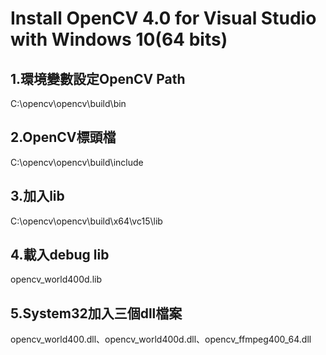 # Install OpenCV 4.0 for Visual Studio with Windows 10(64 bits)
## 1.環境變數設定OpenCV Path
C:\opencv\opencv\build\bin
## 2.OpenCV標頭檔
C:\opencv\opencv\build\include
## 3.加入lib
C:\opencv\opencv\build\x64\vc15\lib
## 4.載入debug lib
opencv_world400d.lib
## 5.System32加入三個dll檔案
opencv_world400.dll、opencv_world400d.dll、opencv_ffmpeg400_64.dll
